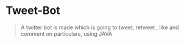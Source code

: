 # Tweet-Bot
> A twitter bot is made which is going to tweet, retweet , like and comment on particulars, using JAVA
